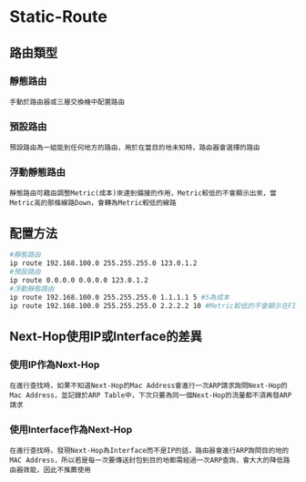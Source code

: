 # Static-Route #

## 路由類型 ##

### 靜態路由 ###

    手動於路由器或三層交換機中配置路由

### 預設路由 ###

    預設路由為一組能到任何地方的路由，用於在當目的地未知時，路由器會選擇的路由

### 浮動靜態路由 ###

    靜態路由可藉由調整Metric(成本)來達到備援的作用，Metric較低的不會顯示出來，當Metric高的那條線路Down，會轉為Metric較低的線路

## 配置方法 ##

```bash 
#靜態路由
ip route 192.168.100.0 255.255.255.0 123.0.1.2
#預設路由
ip route 0.0.0.0 0.0.0.0 123.0.1.2 
#浮動靜態路由
ip route 192.168.100.0 255.255.255.0 1.1.1.1 5 #5為成本
ip route 192.168.100.0 255.255.255.0 2.2.2.2 10 #Metric較低的不會顯示在FIB中
```

## Next-Hop使用IP或Interface的差異 ## 

### 使用IP作為Next-Hop ###

    在進行查找時，如果不知道Next-Hop的Mac Address會進行一次ARP請求詢問Next-Hop的Mac Address，並記錄於ARP Table中，下次只要為同一個Next-Hop的流量都不須再發ARP請求

### 使用Interface作為Next-Hop ###

    在進行查找時，發現Next-Hop為Interface而不是IP的話，路由器會進行ARP詢問目的地的MAC Address，所以若是每一次要傳送封包到目的地都需經過一次ARP查詢，會大大的降低路由器效能，因此不推薦使用